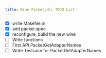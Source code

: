 ```yaml
---
title: Wine Packet.dll TODO List
---
```


* [x] write Makefile.in
* [x] add packet.spec
* [x] reconfigure, build the new wine
* [ ] Write functions
 * [ ] First API PacketGetAdapterNames
 * [ ] Write Testcase for PacketGetAdapterNames
